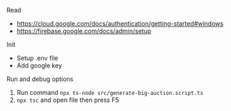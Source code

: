 Read
* https://cloud.google.com/docs/authentication/getting-started#windows
* https://firebase.google.com/docs/admin/setup

Init
* Setup .env file
* Add google key

Run and debug options
1) Run command `npx ts-node src/generate-big-auction.script.ts`
2) `npx tsc` and open file then press F5